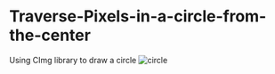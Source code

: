 # Traverse-Pixels-in-a-circle-from-the-center
Using CImg library to draw a circle
![circle](https://user-images.githubusercontent.com/62703436/211140246-4e0bd608-c93d-4cc3-a55d-f335a5ab8d57.png)
